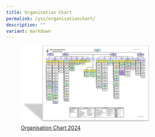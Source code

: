 ```yaml
---
title: Organisation Chart
permalink: /yss/organisationchart/
description: ""
variant: markdown
---
```

<figure><a href="/files/YSS/OrgChart2024_v12.pdf">
<img src="/images/YSS/OrgChart-23.png" style="width:350px;">Organisation Chart 2024</a></figure>